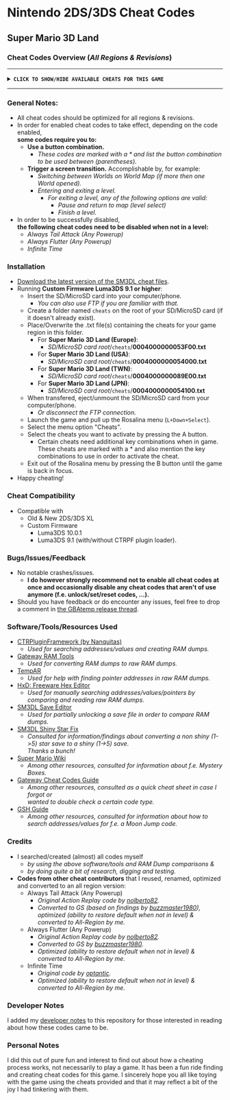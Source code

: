 # Nintendo 2DS/3DS Cheat Codes

## Super Mario 3D Land

### Cheat Codes Overview (*All Regions & Revisions*)
****************************************************
**<details><summary>` CLICK TO SHOW/HIDE AVAILABLE CHEATS FOR THIS GAME `</summary>**
<p>

- `Play as Mario`
- `Play as Luigi`
  - *Even when game not beaten.*
- `(L+Down) Small Mario/Luigi`
- `(L+Left) Super Mario/Luigi`
- `(L+Right) Fire Mario/Luigi`
- `(L+Up) Tanooki Mario/Luigi`
- `(R+Down) Tanooki Statue Mario/Luigi`
- `(R+Right) Boomerang Mario/Luigi`
- `(R+Up) White Tanooki Mario/Luigi`
- `Always Star Power`
- `Always Tail Attack (Any Powerup)`
  - *In effect when playing a level.*
  - *In order to restore powerup defaults, disable this cheat code when not in a level.*
- `Always Flutter (Any Powerup)`
  - *In effect when playing a level.*
  - *In order to restore powerup defaults, disable this cheat code when not in a level.*
- `Moon Jump`
  - *Makes Mario/Luigi jump higher.*
  - *Code optimized for use with Luma~Rosalina's cheat engine.*
  - *Read cheat code note for use with CTRPluginFramework.*
- `(B) Infinite Jump`
  - *Allows Mario/Luigi to infinitely jump multiple times in mid-air.*
  - *Hold button to jump as high as desired.*
- `Max Lives (Three Crowns)`
- `5 Lives`
- `Infinite Time`
  - *In effect when playing a level.*
  - *In order to restore level timer default, disable this cheat code when not in a level.*
- `Start Level With P-Wing`
  - *Does not affect Shiny Stars (if any) when saving game.*
> Unlock Codes
> ------------
  - `(L+R+Up+X) Unlock All (5 Shiny Stars)`
    - *For currently opened save file:*
      - *All Normal & Special Worlds unlocked.*
      - *All Normal & Special Levels unlocked.*
      - *All Pictures collected.*
      - *All Star Coins collected.*
      - *Star Coin counter set to a reasonable number.*
      - *All requirements met for a 5 Shiny Stars save.*
    - *This code does not:*
      - *Reopen already closed Mystery Boxes or Toad Houses.*
      - *Overwrite best level times (if any).*
      - *Change any character attributes, like number of lives, current powerup, current level, etcetera.*
  - `(Keep) Open Closed Mystery Boxes`
    - *Load any save file, switch between worlds or enter any level in order for code to take effect.*
  - `(Keep) Open Closed Toad Houses`
    - *Load any save file, switch between worlds or enter any level in order for code to take effect.*

</p>
</details>

****************************************************

### General Notes:
  - All cheat codes should be optimized for all regions & revisions.
  - In order for enabled cheat codes to take effect, depending on the code enabled, <br />**some codes require you to:**
    - **Use a button combination.**
      - *These codes are marked with a * and list the button combination to be used between (parentheses).*
    - **Trigger a screen transition.** Accomplishable by, for example:
      - *Switching between Worlds on World Map (if more then one World opened).*
      - *Entering and exiting a level.*
        - *For exiting a level, any of the following options are valid:*
          - *Pause and return to map (level select)*
          - *Finish a level.*
 - In order to be successfully disabled, <br />**the following cheat codes need to be disabled when not in a level:**
	  - *Always Tail Attack (Any Powerup)*
	  - *Always Flutter (Any Powerup)*
	  - *Infinite Time*

### Installation
- [Download the latest version of the SM3DL cheat files](https://github.com/KimDebroye/N3DS-Cheat-Codes/releases/tag/SM3DL_v1.0.0).
- Running **Custom Firmware Luma3DS 9.1 or higher**:
  - Insert the SD/MicroSD card into your computer/phone.
    - *You can also use FTP if you are familiar with that.*
  - Create a folder named `cheats` on the root of your SD/MicroSD card (if it doesn't already exist).
  - Place/Overwrite the .txt file(s) containing the cheats for your game region in this folder.
    - For **Super Mario 3D Land (Europe)**:
      - *SD/MicroSD card root*/`cheats`/**0004000000053F00.txt**
    - For **Super Mario 3D Land (USA)**:
      - *SD/MicroSD card root*/`cheats`/**0004000000054000.txt**
    - For **Super Mario 3D Land (TWN)**:
      - *SD/MicroSD card root*/`cheats`/**0004000000089E00.txt**
    - For **Super Mario 3D Land (JPN)**:
      - *SD/MicroSD card root*/`cheats`/**0004000000054100.txt**
  - When transfered, eject/unmount the SD/MicroSD card from your computer/phone.
    - *Or disconnect the FTP connection.*
  - Launch the game and pull up the Rosalina menu (`L+Down+Select`).
  - Select the menu option "Cheats".
  - Select the cheats you want to activate by pressing the A button.
    - Certain cheats need additional key combinations when in game. These cheats are marked with a * and also mention the key combinations to use in order to activate the cheat.
  - Exit out of the Rosalina menu by pressing the B button until the game is back in focus.
- Happy cheating!

### Cheat Compatibility
- Compatible with
  - Old & New 2DS/3DS XL
  - Custom Firmware
    - Luma3DS 10.0.1
    - Luma3DS 9.1 (with/without CTRPF plugin loader).

### Bugs/Issues/Feedback
- No notable crashes/issues.
  - **I do however strongly recommend not to enable all cheat codes at once and occasionally disable any cheat codes that aren't of use anymore (f.e. unlock/set/reset codes, ...).**
- Should you have feedback or do encounter any issues, feel free to drop a comment in [the GBAtemp release thread](https://gbatemp.net/forums/3ds-rom-hacking-translations-and-utilities.276/).

### Software/Tools/Resources Used
- [CTRPluginFramework (by Nanquitas)](https://github.com/Nanquitas/CTRPluginFramework-BlankTemplate)
  - *Used for searching addresses/values and creating RAM dumps.*
- [Gateway RAM Tools](https://www.maxconsole.com/threads/tool-gateway-ram-tools.40776/)
  - *Used for converting RAM dumps to raw RAM dumps.*
- [TempAR](https://raing3.gshi.org/files/psp/tools/pointer_searcher.zip)
  - *Used for help with finding pointer addresses in raw RAM dumps.*
- [HxD: Freeware Hex Editor](https://mh-nexus.de/en/hxd/)
  - *Used for manually searching addresses/values/pointers by comparing and reading raw RAM dumps.*
- [SM3DL Save Editor](https://github.com/yonaikerlol/Super-Mario-3D-Land-SGE)
  - *Used for partially unlocking a save file in order to compare RAM dumps.*
- [SM3DL Shiny Star Fix](https://gbatemp.net/threads/how-to-get-5-sparkly-stars-savefile-back-on-super-mario-3d-land.542645/)
  - *Consulted for information/findings about converting a non shiny (1->5) star save to a shiny (1->5) save.<br />Thanks a bunch!*
- [Super Mario Wiki](https://www.mariowiki.com/Mystery_Box)
  - *Among other resources, consulted for information about f.e. Mystery Boxes.*
- [Gateway Cheat Codes Guide](https://gbatemp.net/threads/guide-how-to-create-gateway-cheat-codes.410926/)
  - *Among other resources, consulted as a quick cheat sheet in case I forgot or <br />wanted to double check a certain code type.*
- [GSH Guide](http://viper.shadowflareindustries.com/?file=hackv500c.html&cat=hax0r#hax0r_mj)
  - *Among other resources, consulted for information about how to search addresses/values for f.e. a Moon Jump code.*

### Credits
- I searched/created (almost) all codes myself
  - *by using the above software/tools and RAM Dump comparisons &*
  - *by doing quite a bit of research, digging and testing.*
- **Codes from other cheat contributors** that I reused, renamed, optimized and converted to an all region version:
  - Always Tail Attack (Any Powerup)
  	- *Original Action Replay code by [nolberto82](https://www.max-cheats.com/view.php?ItemID=531).*
  	- *Converted to GS (based on findings by [buzzmaster1980](https://www.maxconsole.com/threads/help-with-super-mario-3d-land-aree.54363/)), optimized (ability to restore default when not in level) & converted to All-Region by me.*
  - Always Flutter (Any Powerup)
  	- *Original Action Replay code by [nolberto82](https://www.max-cheats.com/view.php?ItemID=531).*
	- *Converted to GS by [buzzmaster1980](https://www.maxconsole.com/threads/help-with-super-mario-3d-land-aree.54363/).*
  	- *Optimized (ability to restore default when not in level) & converted to All-Region by me.*
  - Infinite Time
  	- *Original code by [optantic](https://github.com/JourneyOver/CTRPF-AR-CHEAT-CODES/blob/master/Cheats/Super%20Mario%203D%20Land%20(EUR)/0004000000053F00.txt).*
  	- *Optimized (ability to restore default when not in level) & converted to All-Region by me.*

### Developer Notes
I added my [developer notes](https://github.com/KimDebroye/N3DS-Cheat-Codes/blob/master/Super%20Mario%203D%20Land/_DevNotes/SM3DL_DevNotes.txt) to this repository for those interested in reading about how these codes came to be.

### Personal Notes
I did this out of pure fun and interest to find out about how a cheating process works, not necessarily to play a game.
It has been a fun ride finding and creating cheat codes for this game.
I sincerely hope you all like toying with the game using the cheats provided
and that it may reflect a bit of the joy I had tinkering with them.
